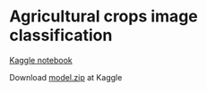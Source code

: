 # Agricultural crops image classification

[Kaggle notebook](https://www.kaggle.com/code/vadhibansiddarth/notebook84c911adb6)

Download [model.zip](https://www.kaggle.com/code/vadhibansiddarth/notebook84c911adb6/output?select=model.zip) at Kaggle